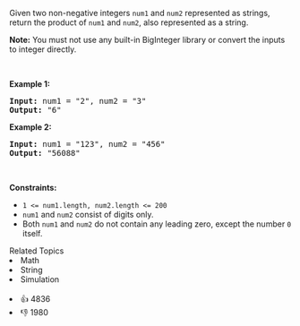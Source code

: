 <p>Given two non-negative integers <code>num1</code> and <code>num2</code> represented as strings, return the product of <code>num1</code> and <code>num2</code>, also represented as a string.</p>

<p><strong>Note:</strong>&nbsp;You must not use any built-in BigInteger library or convert the inputs to integer directly.</p>

<p>&nbsp;</p> 
<p><strong>Example 1:</strong></p> 
<pre><strong>Input:</strong> num1 = "2", num2 = "3"
<strong>Output:</strong> "6"
</pre>
<p><strong>Example 2:</strong></p> 
<pre><strong>Input:</strong> num1 = "123", num2 = "456"
<strong>Output:</strong> "56088"
</pre> 
<p>&nbsp;</p> 
<p><strong>Constraints:</strong></p>

<ul> 
 <li><code>1 &lt;= num1.length, num2.length &lt;= 200</code></li> 
 <li><code>num1</code> and <code>num2</code> consist of digits only.</li> 
 <li>Both <code>num1</code> and <code>num2</code>&nbsp;do not contain any leading zero, except the number <code>0</code> itself.</li> 
</ul>

<div><div>Related Topics</div><div><li>Math</li><li>String</li><li>Simulation</li></div></div><br><div><li>👍 4836</li><li>👎 1980</li></div>